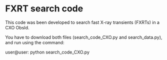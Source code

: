 # FXRT search code
This code was been developed to search fast X-ray transients (FXRTs) in a CXO ObsId.

You have to download both files (search_code_CXO.py and search_data.py), and run using the command:

user@user: python search_code_CXO.py

